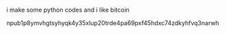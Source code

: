 i make some python codes and i like bitcoin

npub1p8ymvhgtsyhyqk4y35xlup20trde4pa69pxf45hdxc74zdkyhfvq3narwh

